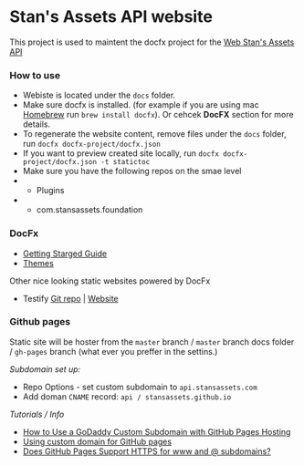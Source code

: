 # Stan's Assets API website
This project is used to maintent the docfx project for the [Web Stan's Assets API](https://api.stansassets.com/)


### How to use
* Webiste is located under the `docs` folder.
* Make sure docfx is installed. (for example if you are using  mac [Homebrew](https://formulae.brew.sh/formula/docfx) run `brew install docfx`). Or cehcek **DocFX** section for more details.
* To regenerate the website content, remove files under the `docs` folder, run `docfx docfx-project/docfx.json` 
* If you want to preview created site locally, run `docfx docfx-project/docfx.json -t statictoc`
* Make sure you have the following repos on the smae level
* * Plugins
* * com.stansassets.foundation

### DocFx
* [Getting Starged Guide](https://dotnet.github.io/docfx/tutorial/docfx_getting_started.html)
* [Themes](https://dotnet.github.io/docfx/templates-and-plugins/templates-dashboard.html)

Other nice looking static websites powered by DocFx
* Testify [Git repo](https://github.com/wekempf/testify) | [Website](http://wekempf.github.io/testify/)

### Github pages
Static site will be hoster from the `master` branch /  `master` branch docs folder / `gh-pages` branch (what ever you preffer in the settins.)

*Subdomain set up:*
* Repo Options - set custom subdomain to `api.stansassets.com`
* Add doman `CNAME` record: `api / stansassets.github.io`


*Tutorials / Info*
* [How to Use a GoDaddy Custom Subdomain with GitHub Pages Hosting](https://medium.com/@SeloSlav/how-to-use-a-godaddy-custom-subdomain-with-github-pages-hosting-fbac17f36f9d)
* [Using custom domain for GitHub pages](https://medium.com/@hossainkhan/using-custom-domain-for-github-pages-86b303d3918a)
* [Does GitHub Pages Support HTTPS for www and @ subdomains?](https://github.community/t5/GitHub-Pages/Does-GitHub-Pages-Support-HTTPS-for-www-and-subdomains/td-p/7116)
